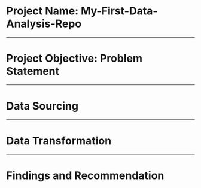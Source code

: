 # Project Name: My-First-Data-Analysis-Repo

-----
# Project Objective: Problem Statement



-----
# Data Sourcing



-----
# Data Transformation



-----
# Findings and Recommendation

